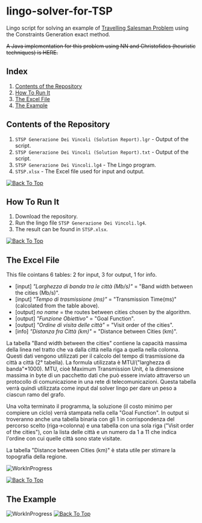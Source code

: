 # lingo-solver-for-TSP
Lingo script for solving an example of [Travelling Salesman Problem](https://en.wikipedia.org/wiki/Travelling_salesman_problem) using the Constraints Generation exact method.

~~A Java implementation for this problem using NN and Christofides (heuristic techniques) is HERE.~~

## Index
1. [Contents of the Repository](https://github.com/Fondaz/lingo-solver-for-TSP#contents-of-the-repository)
2. [How To Run It](https://github.com/Fondaz/lingo-solver-for-TSP#how-to-run-it)
3. [The Excel File](https://github.com/Fondaz/lingo-solver-for-TSP#the-excel-file)
4. [The Example](https://github.com/Fondaz/lingo-solver-for-TSP#the-example)


## Contents of the Repository
1. `STSP Generazione Dei Vincoli (Solution Report).lgr` - Output of the script.
2. `STSP Generazione Dei Vincoli (Solution Report).txt` - Output of the script.
3. `STSP Generazione Dei Vincoli.lg4` 	                - The Lingo program.
4. `STSP.xlsx`                                          - The Excel file used for input and output.

[![Back To Top](https://user-images.githubusercontent.com/11947833/33139581-fed0ece6-cfad-11e7-8147-cf4f3b3cd34a.png)](https://github.com/Fondaz/lingo-solver-for-TSP#lingo-solver-for-tsp)

## How To Run It
1. Download the repository.
2. Run the lingo file `STSP Generazione Dei Vincoli.lg4`.
3. The result can be found in `STSP.xlsx`.

[![Back To Top](https://user-images.githubusercontent.com/11947833/33139581-fed0ece6-cfad-11e7-8147-cf4f3b3cd34a.png)](https://github.com/Fondaz/lingo-solver-for-TSP#lingo-solver-for-tsp)

## The Excel File
This file cointans 6 tables: 2 for input, 3 for output, 1 for info.
* [input] *\"Larghezza di banda tra le città (Mb/s)\"* = \"Band width between the cities (Mb/s)\".
* [input] *\"Tempo di trasmissione (ms)\"* = \"Transmission Time(ms)\" (calcolated from the table above).
* [output] *no name* = the routes between cities chosen by the algorithm.
* [output] *\"Funzione Obiettivo\"* = \"Goal Function\".
* [output] *\"Ordine di visita delle città\"* = \"Visit order of the cities\".
* [info] *\"Distanza fra Città (km)\"* = \"Distance between Cities (km)\".

La tabella \"Band width between the cities\" contiene la capacità massima della linea nel tratto che va dalla città nella riga a quella nella colonna. Questi dati vengono utilizzati per il calcolo del tempo di trasmissione da città a città (2° tabella). La formula utilizzata è MTU/(\"larghezza di banda\"\*1000). MTU, cioè Maximum Transmission Unit, è la dimensione massima in byte di un pacchetto dati che può essere inviato attraverso un protocollo di comunicazione in una rete di telecomunicazioni. Questa tabella verrà quindi utilizzata come input dal solver lingo per dare un peso a ciascun ramo del grafo.

Una volta terminato il programma, la soluzione (il costo minimo per compiere un ciclo) verrà stampata nella cella \"Goal Function\". In output si troveranno anche una tabella binaria con gli 1 in corrispondenza del percorso scelto (riga->colonna) e una tabella con una sola riga (\"Visit order of the cities\"), con la lista delle città e un numero da 1 a 11 che indica l'ordine con cui quelle città sono state visitate.

La tabella \"Distance between Cities (km)\" è stata utile per stimare la topografia della regione.


![WorkInProgress](https://spiegareSignificatoTabelle)

[![Back To Top](https://user-images.githubusercontent.com/11947833/33139581-fed0ece6-cfad-11e7-8147-cf4f3b3cd34a.png)](https://github.com/Fondaz/lingo-solver-for-TSP#lingo-solver-for-tsp)


## The Example

![WorkInProgress](https://spiegareIlProblemaDescrivendolo.pnghttps://help.github.com/articles/basic-writing-and-formatting-syntax/#headings)
[![Back To Top](https://user-images.githubusercontent.com/11947833/33139581-fed0ece6-cfad-11e7-8147-cf4f3b3cd34a.png)](https://github.com/Fondaz/lingo-solver-for-TSP#lingo-solver-for-tsp)

